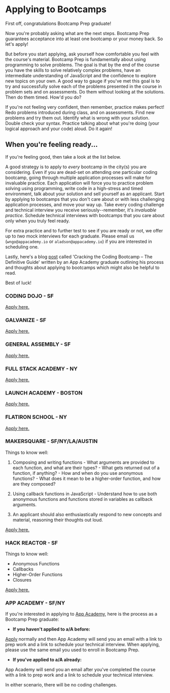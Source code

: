 # Applying to Bootcamps

First off, congratulations Bootcamp Prep graduate!

Now you're probably asking what are the next steps. Bootcamp Prep guarantees acceptance into at least one bootcamp or your money back. So let's apply!

But before you start applying, ask yourself how comfortable you feel with the course's material. Bootcamp Prep is fundamentally about using programming to solve problems. The goal is that by the end of the course you have the skills to solve relatively complex problems, have an intermediate understanding of JavaScript and the confidence to explore new topics on your own. A good way to gauge if you've met this goal is to try and successfully solve each of the problems presented in the course in problem sets and on assessments. Do them without looking at the solutions. Then do them timed. How'd you do?

If you're not feeling very confident, then remember, practice makes perfect! Redo problems introduced during class, and on assessments. Find new problems and try them out. Identify what is wrong with your solution. Double check your syntax. Practice talking about what you're doing (your logical approach and your code) aloud. Do it again!

## When you're feeling ready...
If you're feeling good, then take a look at the list below.

A good strategy is to apply to *every* bootcamp in the city(s) you are considering. Even if you are dead-set on attending one particular coding bootcamp, going through multiple application processes will make for invaluable practice. Each application will force you to practice problem solving using programming, write code in a high-stress and timed environment, talk about your solution and sell yourself as an applicant. Start by applying to bootcamps that you don't care about or with less challenging application processes, and move your way up. Take every coding challenge and technical interview you receive seriously--remember, it's *invaluable practice*. Schedule technical interviews with bootcamps that you care about only when you truly feel ready.

For extra practice and to further test to see if you are ready or not, we offer up to *two* mock interviews for each graduate. Please email us (`wngo@appacademy.io` or `aladson@appacademy.io`) if you are interested in scheduling one.

Lastly, here's a blog [post][haseeb_post] called 'Cracking the Coding Bootcamp – The Definitive Guide' written by an App Academy graduate outlining his process and thoughts about applying to bootcamps which might also be helpful to read.

Best of luck!

[haseeb_post]:http://haseebq.com/cracking-the-coding-bootcamp-the-definitive-guide/

<!-- ### DEV BOOTCAMP -->
<!-- [Apply here.](http://devbootcamp.com/) -->

### CODING DOJO - SF
[Apply here.](http://www.codingdojo.com/)
### GALVANIZE - SF
[Apply here.](http://www.galvanize.com/)
### GENERAL ASSEMBLY - SF
[Apply here.](https://generalassemb.ly/)
###  FULL STACK ACADEMY - NY
[Apply here.](http://www.fullstackacademy.com/)
### LAUNCH ACADEMY - BOSTON
[Apply here.](https://www.launchacademy.com/)
### FLATIRON SCHOOL - NY
[Apply here.](http://flatironschool.com/)  

### MAKERSQUARE - SF/NY/LA/AUSTIN
Things to know well:
  1. Composing and writing functions
    - What arguments are provided to each function, and what are their types?
    - What gets returned out of a function, if anything?
    - How and when do you use anonymous functions?
    - What does it mean to be a higher-order function, and how are they composed?

  2. Using callback functions in JavaScript
    - Understand how to use both anonymous functions and functions stored in variables as callback arguments.

  3. An applicant should also enthusiastically respond to new concepts and material, reasoning their thoughts out loud.

[Apply here.](http://www.makersquare.com/)
### HACK REACTOR - SF
Things to know well:
- Anonymous Functions
- Callbacks
- Higher-Order Functions
- Closures

[Apply here.](http://www.hackreactor.com/)

### APP ACADEMY - SF/NY
If you're interested in applying to [App Academy][app_academy], here is the process as a Bootcamp Prep graduate:

 - **If you haven't applied to a/A before:**

  [Apply][app_academy_app] normally and then App Academy will send you an email with a link to prep work and a link to schedule your technical interview. When applying, please use the same email you used to enroll in Bootcamp Prep.

 - **If you've applied to a/A already:**

  App Academy will send you an email after you've completed the course with a link to prep work and a link to schedule your technical interview.

In either scenario, there will be no coding challenges.

[app_academy]:http://www.appacademy.io/
[app_academy_app]:http://www.appacademy.io/apply
